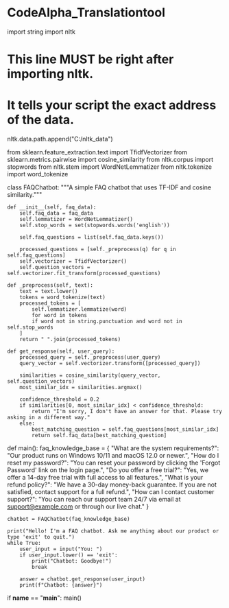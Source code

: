 # CodeAlpha_Translationtool
import string
import nltk

# This line MUST be right after importing nltk.
# It tells your script the exact address of the data.
nltk.data.path.append("C:/nltk_data")

from sklearn.feature_extraction.text import TfidfVectorizer
from sklearn.metrics.pairwise import cosine_similarity
from nltk.corpus import stopwords
from nltk.stem import WordNetLemmatizer
from nltk.tokenize import word_tokenize

class FAQChatbot:
    """A simple FAQ chatbot that uses TF-IDF and cosine similarity."""

    def __init__(self, faq_data):
        self.faq_data = faq_data
        self.lemmatizer = WordNetLemmatizer()
        self.stop_words = set(stopwords.words('english'))
        
        self.faq_questions = list(self.faq_data.keys())
        
        processed_questions = [self._preprocess(q) for q in self.faq_questions]
        self.vectorizer = TfidfVectorizer()
        self.question_vectors = self.vectorizer.fit_transform(processed_questions)

    def _preprocess(self, text):
        text = text.lower()
        tokens = word_tokenize(text)
        processed_tokens = [
            self.lemmatizer.lemmatize(word)
            for word in tokens
            if word not in string.punctuation and word not in self.stop_words
        ]
        return " ".join(processed_tokens)

    def get_response(self, user_query):
        processed_query = self._preprocess(user_query)
        query_vector = self.vectorizer.transform([processed_query])
        
        similarities = cosine_similarity(query_vector, self.question_vectors)
        most_similar_idx = similarities.argmax()
        
        confidence_threshold = 0.2
        if similarities[0, most_similar_idx] < confidence_threshold:
            return "I'm sorry, I don't have an answer for that. Please try asking in a different way."
        else:
            best_matching_question = self.faq_questions[most_similar_idx]
            return self.faq_data[best_matching_question]

def main():
    faq_knowledge_base = {
        "What are the system requirements?": "Our product runs on Windows 10/11 and macOS 12.0 or newer.",
        "How do I reset my password?": "You can reset your password by clicking the 'Forgot Password' link on the login page.",
        "Do you offer a free trial?": "Yes, we offer a 14-day free trial with full access to all features.",
        "What is your refund policy?": "We have a 30-day money-back guarantee. If you are not satisfied, contact support for a full refund.",
        "How can I contact customer support?": "You can reach our support team 24/7 via email at support@example.com or through our live chat."
    }
    
    chatbot = FAQChatbot(faq_knowledge_base)
    
    print("Hello! I'm a FAQ chatbot. Ask me anything about our product or type 'exit' to quit.")
    while True:
        user_input = input("You: ")
        if user_input.lower() == 'exit':
            print("Chatbot: Goodbye!")
            break
        
        answer = chatbot.get_response(user_input)
        print(f"Chatbot: {answer}")

if __name__ == "__main__":
    main()
